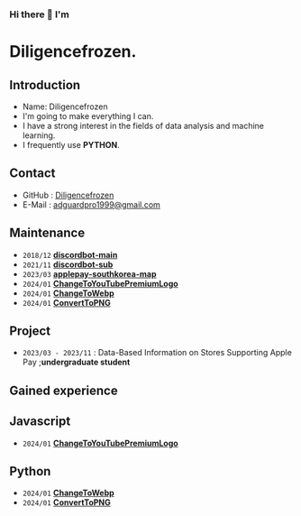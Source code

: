 ### Hi there 👋 I'm

<!--
**diligencefrozen/diligencefrozen** is a ✨ _special_ ✨ repository because its `README.md` (this file) appears on your GitHub profile.

Here are some ideas to get you started:

- 🔭 I’m currently working on ...
- 🌱 I’m currently learning ...
- 👯 I’m looking to collaborate on ...
- 🤔 I’m looking for help with ...
- 💬 Ask me about ...
- 📫 How to reach me: ...
- 😄 Pronouns: ...
- ⚡ Fun fact: ...
-->

# Diligencefrozen.

## Introduction

- Name: Diligencefrozen
- I'm going to make everything I can.
- I have a strong interest in the fields of data analysis and machine learning.
- I frequently use **PYTHON**.

## Contact

- GitHub : [Diligencefrozen](https://github.com/diligencefrozen)
- E-Mail : [adguardpro1999@gmail.com](mailto:adguardpro1999@gmail.com)

## Maintenance

- `2018/12` [**discordbot-main**](https://github.com/diligencefrozen/discordbot-main)
- `2021/11` [**discordbot-sub**](https://github.com/diligencefrozen/discordbot-sub)
- `2023/03` [**applepay-southkorea-map**](https://github.com/diligencefrozen/applepay-southkorea-map)
- `2024/01` [**ChangeToYouTubePremiumLogo**](https://github.com/diligencefrozen/ChangeToYouTubePremiumLogo)
- `2024/01` [**ChangeToWebp**](https://github.com/diligencefrozen/ChangeToWebp)
- `2024/01` [**ConvertToPNG**](https://github.com/diligencefrozen/ConvertToPNG)
     
## Project

- `2023/03 - 2023/11` : Data-Based Information on Stores Supporting Apple Pay ;**undergraduate student**

## Gained experience

## Javascript
- `2024/01` [**ChangeToYouTubePremiumLogo**](https://github.com/diligencefrozen/ChangeToYouTubePremiumLogo)

## Python
- `2024/01` [**ChangeToWebp**](https://github.com/diligencefrozen/ChangeToWebp)
- `2024/01` [**ConvertToPNG**](https://github.com/diligencefrozen/ConvertToPNG)
  
